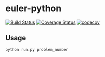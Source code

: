 # euler-python

[![Build Status](https://travis-ci.org/shibataka000/euler-python.svg?branch=master)](https://travis-ci.org/shibataka000/euler-python)
[![Coverage Status](https://coveralls.io/repos/github/shibataka000/euler-python/badge.svg?branch=master)](https://coveralls.io/github/shibataka000/euler-python)
[![codecov](https://codecov.io/gh/shibataka000/euler-python/branch/master/graph/badge.svg)](https://codecov.io/gh/shibataka000/euler-python)

## Usage
```
python run.py problem_number
```
